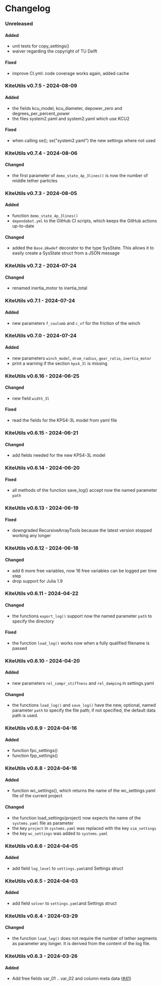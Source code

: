 # Changelog

### Unreleased
#### Added
- unit tests for copy_settings()
- waiver regarding the copyright of TU Delft

#### Fixed
- improve CI.yml: code coverage works again, added cache

### KiteUtils v0.7.5 - 2024-08-09
#### Added
- the fields kcu_model, kcu_diameter, depower_zero and degrees_per_percent_power
- the files system2.yaml and system2.yaml which use KCU2

#### Fixed
- when calling se(); se("system2.yaml") the new settings where not used

### KiteUtils v0.7.4 - 2024-08-06
#### Changed
- the first parameter of `demo_state_4p_3lines()` is now the number of middle tether particles

### KiteUtils v0.7.3 - 2024-08-05
#### Added
- function `demo_state_4p_3lines()`
- `dependabot.yml` to the GitHub CI scripts, which keeps the GitHub actions up-to-date
#### Changed
- added the `Base.@kwdef` decorator to the type SysState. This allows it to easily create
  a SysState struct from a JSON message

### KiteUtils v0.7.2 - 2024-07-24
#### Changed
- renamed inertia_motor to inertia_total

### KiteUtils v0.7.1 - 2024-07-24
#### Added
- new parameters `f_coulomb` and `c_vf` for the friction of the winch

### KiteUtils v0.7.0 - 2024-07-24
#### Added
- new parameters `winch_model`, `drum_radius`, `gear_ratio`, `inertia_motor`
- print a warning if the section `kps4_3l` is missing

### KiteUtils v0.6.16 - 2024-06-25
#### Changed
- new field `width_3l`
#### Fixed
- read the fields for the KPS4-3L model from yaml file

### KiteUtils v0.6.15 - 2024-06-21
#### Changed
- add fields needed for the new KPS4-3L model

### KiteUtils v0.6.14 - 2024-06-20
#### Fixed
- all methods of the function save_log() accept now the named parameter `path`

### KiteUtils v0.6.13 - 2024-06-19
#### Fixed
- downgraded RecursiveArrayTools because the latest version stopped working any longer

### KiteUtils v0.6.12 - 2024-06-18
#### Changed
- add 6 more free variables, now 16 free variables can be logged per time step
- drop support for Julia 1.9

### KiteUtils v0.6.11 - 2024-04-22
#### Changed
- the functions `export_log()` support now the named parameter `path` to specify the directory
#### Fixed
- the function `load_log()` works now when a fully qualified filename is passed 

### KiteUtils v0.6.10 - 2024-04-20
#### Added
- new parameters `rel_compr_stiffness` and `rel_damping` in settings.yaml 

#### Changed
- the functions `load_log()` and `save_log()` have the new, optional, named parameter `path` to specify the file path;  if not specified, the default data path is used.

### KiteUtils v0.6.9 - 2024-04-16
#### Added
- function fpc_settings()
- function fpp_settings()

### KiteUtils v0.6.8 - 2024-04-16
#### Added
- function wc_settings(), which returns the name of the wc_settings.yaml file of the current project
#### Changed
- the function load_settings(project) now expects the name of the `systems.yaml` file as parameter
- the key `project` in `systems.yaml` was replaced with the key `sim_settings`
- the key `wc_settings` was added to `systems.yaml`

### KiteUtils v0.6.6 - 2024-04-05
#### Added
- add field `log_level` to `settings.yaml`and Settings struct

### KiteUtils v0.6.5 - 2024-04-03
#### Added
- add field `solver` to `settings.yaml`and Settings struct

### KiteUtils v0.6.4 - 2024-03-29
#### Changed
- the function `load_log()` does not require the number of tether segments as parameter any longer. It is derived from the content of the log file.

### KiteUtils v0.6.3 - 2024-03-26
#### Added
- Add free fields var_01 .. var_02 and column meta data ([#41](https://github.com/ufechner7/KiteUtils.jl/pull/41))

